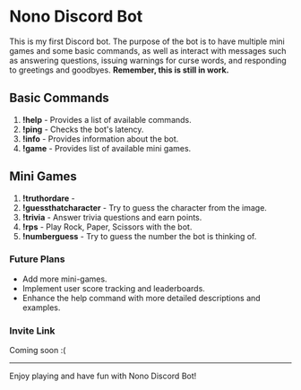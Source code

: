 # Nono Discord Bot

This is my first Discord bot. The purpose of the bot is to have multiple mini games and some basic commands, as well as interact with messages such as answering questions, issuing warnings for curse words, and responding to greetings and goodbyes.
**Remember, this is still in work.**

## Basic Commands

1. **!help** - Provides a list of available commands.
2. **!ping** - Checks the bot's latency.
3. **!info** - Provides information about the bot.
4. **!game** - Provides list of available mini games.

## Mini Games

1. **!truthordare** - 
2. **!guessthatcharacter** - Try to guess the character from the image.
3. **!trivia** - Answer trivia questions and earn points.
4. **!rps** - Play Rock, Paper, Scissors with the bot.
5. **!numberguess** - Try to guess the number the bot is thinking of.

### Future Plans

- Add more mini-games.
- Implement user score tracking and leaderboards.
- Enhance the help command with more detailed descriptions and examples.

### Invite Link

Coming soon :(


---

Enjoy playing and have fun with Nono Discord Bot!
